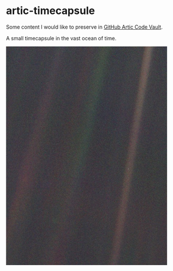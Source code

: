 # artic-timecapsule

Some content I would like to preserve in [GitHub Artic Code Vault](https://archiveprogram.github.com/).

A small timecapsule in the vast ocean of time.

![PaleBlueDot](/PaleBlueDot.jpg)
